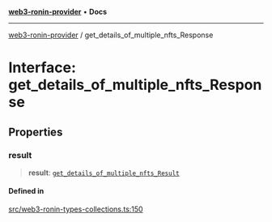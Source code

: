 [**web3-ronin-provider**](../README.md) • **Docs**

***

[web3-ronin-provider](../globals.md) / get\_details\_of\_multiple\_nfts\_Response

# Interface: get\_details\_of\_multiple\_nfts\_Response

## Properties

### result

> **result**: [`get_details_of_multiple_nfts_Result`](get_details_of_multiple_nfts_Result.md)

#### Defined in

[src/web3-ronin-types-collections.ts:150](https://github.com/chuacw/web3-ronin-provider/blob/74865f4cc367fda569b2ea12b7ca079db4fcf0a2/src/web3-ronin-types-collections.ts#L150)
